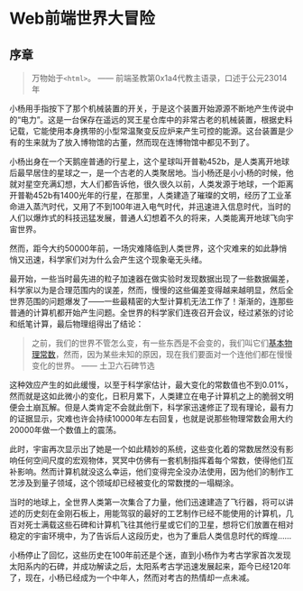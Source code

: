 # Web前端世界大冒险

## 序章

> 万物始于`<html>`。  —— 前端圣教第0x1a4代教主语录，口述于公元23014年

小杨用手指按下了那个机械装置的开关，于是这个装置开始源源不断地产生传说中的“电力”。这是一台保存在遥远的冥王星仓库中的非常古老的机械装置，根据史料记载，它能使用本身携带的小型常温聚变反应炉来产生可控的能源。这台装置是少有的生来就为了放入博物馆的古董，然而现在连博物馆中都见不到了。

小杨出身在一个天鹅座普通的行星上，这个星球叫开普勒452b，是人类离开地球后最早居住的星球之一，是一个古老的人类聚居地。当小杨还是小小杨的时候，他就对星空充满幻想，大人们都告诉他，很久很久以前，人类发源于地球，一个距离开普勒452b有1400光年的行星，在那里，人类建造了璀璨的文明，经历了工业革命进入蒸汽时代，又用了不到100年进入电气时代，并迅速进入信息时代，当时的人们以爆炸式的科技迅猛发展，普通人幻想着不久的将来，人类能离开地球飞向宇宙世界。

然而，距今大约50000年前，一场灾难降临到人类世界，这个灾难来的如此静悄悄又迅速，科学家们对为什么会产生这个现象毫无头绪。

最开始，一些当时最先进的粒子加速器在做实验时发现数据出现了一些数据偏差，科学家以为是合理范围内的误差，然而，慢慢的这些偏差变得越来越明显，然后全世界范围的问题爆发了——一些最精密的大型计算机无法工作了！渐渐的，连那些普通的计算机都开始产生问题。全世界的科学家们连夜召开会议，经过紧张的讨论和纸笔计算，最后物理组得出了结论：

> 之前，我们的世界不管怎么变，有一些东西是不会变的，我们叫它们[基本物理常数](https://en.wikipedia.org/wiki/Physical_constant)，然而，因为某些未知的原因，现在我们要面对一个连他们都在慢慢变化的世界。
> —— 土卫六石碑节选

这种效应产生的如此缓慢，以至于科学家估计，最大变化的常数值也不到0.01%，然而就是这如此微小的变化，日积月累下，人类建立在电子计算机之上的脆弱文明便会土崩瓦解。但是人类肯定不会就此倒下，科学家迅速修正了现有理论，最有力的证据显示，灾难也许会持续10000年左右回复，也就是说那些物理常数会用大约20000年做一个数值上的震荡。

此时，宇宙再次显示出了她是一个如此精妙的系统，这些变化着的常数居然没有影响任何空间尺度的宏观物体，冥冥中仿佛有一套机制指挥着每个常数，使得他们互补影响。然而计算机就没这么幸运，他们变得完全没办法使用，因为他们的制作工艺涉及到量子领域，这个领域却已经被变化的常数搅的一塌糊涂。

当时的地球上，全世界人类第一次集合了力量，他们迅速建造了飞行器，将可以讲述的历史刻在金刚石板上，用能驾驭的最好的工艺制作已经不能使用的计算机，几百对死士满载这些石碑和计算机飞往其他行星或它们的卫星，想将它们放置在相对稳定的宇宙环境中，为了告诉后人这段历史，也为了重启人类信息时代的辉煌……

小杨停止了回忆，这些历史在100年前还是个迷，直到小杨作为考古学家首次发现太阳系内的石碑，并成功解读之后，太阳系考古学迅速发展起来，距今已经120年了，现在，小杨已经成为一个中年人，然而对考古的热情却一点未减。